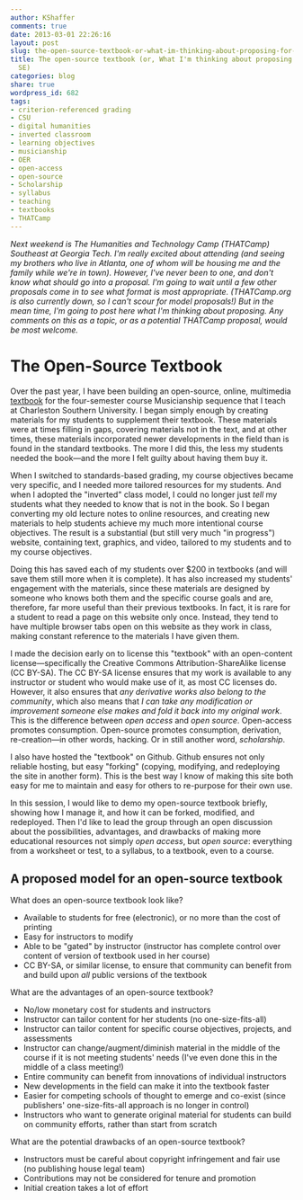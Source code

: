 ```yaml
---
author: KShaffer
comments: true
date: 2013-03-01 22:26:16
layout: post
slug: the-open-source-textbook-or-what-im-thinking-about-proposing-for-thatcamp-se
title: The open-source textbook (or, What I'm thinking about proposing for THATCamp
  SE)
categories: blog
share: true
wordpress_id: 682
tags:
- criterion-referenced grading
- CSU
- digital humanities
- inverted classroom
- learning objectives
- musicianship
- OER
- open-access
- open-source
- Scholarship
- syllabus
- teaching
- textbooks
- THATCamp
---
```


_Next weekend is The Humanities and Technology Camp (THATCamp) Southeast at Georgia Tech. I'm really excited about attending (and seeing my brothers who live in Atlanta, one of whom will be housing me and the family while we're in town). However, I've never been to one, and don't know what should go into a proposal. I'm going to wait until a few other proposals come in to see what format is most appropriate. (THATCamp.org is also currently down, so I can't scour for model proposals!) But in the mean time, I'm going to post here what I'm thinking about proposing. Any comments on this as a topic, or as a potential THATCamp proposal, would be most welcome._



# The Open-Source Textbook





Over the past year, I have been building an open-source, online, multimedia [textbook](http://kshaffer.github.com/musicianshipResources) for the four-semester course Musicianship sequence that I teach at Charleston Southern University. I began simply enough by creating materials for my students to supplement their textbook. These materials were at times filling in gaps, covering materials not in the text, and at other times, these materials incorporated newer developments in the field than is found in the standard textbooks. The more I did this, the less my students needed the book—and the more I felt guilty about having them buy it. 





When I switched to standards-based grading, my course objectives became very specific, and I needed more tailored resources for my students. And when I adopted the "inverted" class model, I could no longer just _tell_ my students what they needed to know that is not in the book. So I began converting my old lecture notes to online resources, and creating new materials to help students achieve my much more intentional course objectives. The result is a substantial (but still very much "in progress") website, containing text, graphics, and video, tailored to my students and to my course objectives. 





Doing this has saved each of my students over $200 in textbooks (and will save them still more when it is complete). It has also increased my students' engagement with the materials, since these materials are designed by someone who knows both them and the specific course goals and are, therefore, far more useful than their previous textbooks. In fact, it is rare for a student to read a page on this website only once. Instead, they tend to have multiple browser tabs open on this website as they work in class, making constant reference to the materials I have given them.





I made the decision early on to license this "textbook" with an open-content license—specifically the Creative Commons Attribution-ShareAlike license (CC BY-SA). The CC BY-SA license ensures that my work is available to any instructor or student who would make use of it, as most CC licenses do. However, it also ensures that _any derivative works also belong to the community_, which also means that _I can take any modification or improvement someone else makes and fold it back into my original work_. This is the difference between _open access_ and _open source_. Open-access promotes consumption. Open-source promotes consumption, derivation, re-creation—in other words, hacking. Or in still another word, _scholarship_.





I also have hosted the "textbook" on Github. Github ensures not only reliable hosting, but easy "forking" (copying, modifying, and redeploying the site in another form). This is the best way I know of making this site both easy for me to maintain and easy for others to re-purpose for their own use.





In this session, I would like to demo my open-source textbook briefly, showing how I manage it, and how it can be forked, modified, and redeployed. Then I'd like to lead the group through an open discussion about the possibilities, advantages, and drawbacks of making more educational resources not simply _open access_, but _open source_: everything from a worksheet or test, to a syllabus, to a textbook, even to a course.





## A proposed model for an open-source textbook





What does an open-source textbook look like?

  * Available to students for free (electronic), or no more than the cost of printing  
  * Easy for instructors to modify  
  * Able to be "gated" by instructor (instructor has complete control over content of version of textbook used in her course)  
  * CC BY-SA, or similar license, to ensure that community can benefit from and build upon _all_ public versions of the textbook

What are the advantages of an open-source textbook?

  * No/low monetary cost for students and instructors  
  * Instructor can tailor content for her students (no one-size-fits-all)  
  * Instructor can tailor content for specific course objectives, projects, and assessments  
  * Instructor can change/augment/diminish material in the middle of the course if it is not meeting students' needs (I've even done this in the middle of a class meeting!)  
  * Entire community can benefit from innovations of individual instructors  
  * New developments in the field can make it into the textbook faster  
  * Easier for competing schools of thought to emerge and co-exist (since publishers' one-size-fits-all approach is no longer in control)  
  * Instructors who want to generate original material for students can build on community efforts, rather than start from scratch





What are the potential drawbacks of an open-source textbook?







  * Instructors must be careful about copyright infringement and fair use (no publishing house legal team)  
  * Contributions may not be considered for tenure and promotion  
  * Initial creation takes a lot of effort


